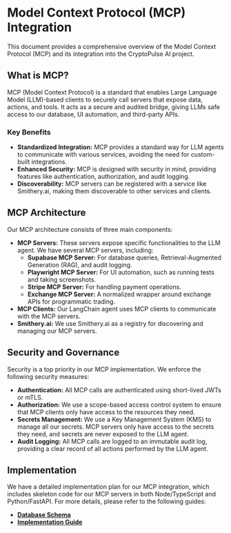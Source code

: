 # Model Context Protocol (MCP) Integration

This document provides a comprehensive overview of the Model Context Protocol (MCP) and its integration into the CryptoPulse AI project.

## What is MCP?

MCP (Model Context Protocol) is a standard that enables Large Language Model (LLM)-based clients to securely call servers that expose data, actions, and tools. It acts as a secure and audited bridge, giving LLMs safe access to our database, UI automation, and third-party APIs.

### Key Benefits

*   **Standardized Integration:** MCP provides a standard way for LLM agents to communicate with various services, avoiding the need for custom-built integrations.
*   **Enhanced Security:** MCP is designed with security in mind, providing features like authentication, authorization, and audit logging.
*   **Discoverability:** MCP servers can be registered with a service like Smithery.ai, making them discoverable to other services and clients.

## MCP Architecture

Our MCP architecture consists of three main components:

*   **MCP Servers:** These servers expose specific functionalities to the LLM agent. We have several MCP servers, including:
    *   **Supabase MCP Server:** For database queries, Retrieval-Augmented Generation (RAG), and audit logging.
    *   **Playwright MCP Server:** For UI automation, such as running tests and taking screenshots.
    *   **Stripe MCP Server:** For handling payment operations.
    *   **Exchange MCP Server:** A normalized wrapper around exchange APIs for programmatic trading.
*   **MCP Clients:** Our LangChain agent uses MCP clients to communicate with the MCP servers.
*   **Smithery.ai:** We use Smithery.ai as a registry for discovering and managing our MCP servers.

## Security and Governance

Security is a top priority in our MCP implementation. We enforce the following security measures:

*   **Authentication:** All MCP calls are authenticated using short-lived JWTs or mTLS.
*   **Authorization:** We use a scope-based access control system to ensure that MCP clients only have access to the resources they need.
*   **Secrets Management:** We use a Key Management System (KMS) to manage all our secrets. MCP servers only have access to the secrets they need, and secrets are never exposed to the LLM agent.
*   **Audit Logging:** All MCP calls are logged to an immutable audit log, providing a clear record of all actions performed by the LLM agent.

## Implementation

We have a detailed implementation plan for our MCP integration, which includes skeleton code for our MCP servers in both Node/TypeScript and Python/FastAPI. For more details, please refer to the following guides:

*   **[Database Schema](./database-schema.md)**
*   **[Implementation Guide](../guides/implementation-guide.md)**
